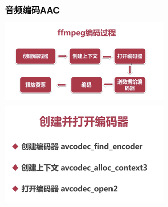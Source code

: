 # 音频编码AAC

![042](https://github.com/winfredzen/VideoAudio/blob/main/Basic/image/042.png)

![043](https://github.com/winfredzen/VideoAudio/blob/main/Basic/image/043.png)



